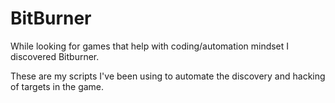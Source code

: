 # BitBurner

While looking for games that help with coding/automation mindset I discovered Bitburner.

These are my scripts I've been using to automate the discovery and hacking of targets in the game.
